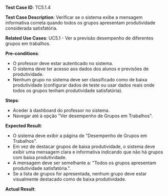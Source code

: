 **Test Case ID**: TC5.1.4  

**Test Case Description**: Verificar se o sistema exibe a mensagem informativa correta quando todos os grupos apresentam produtividade considerada satisfatória.

**Related Use Cases**: UC5.1 - Ver a previsão desempenho de diferentes grupos em trabalhos.

**Pre-conditions**:  

- O professor deve estar autenticado no sistema.  
- O sistema deve ter acesso aos dados dos alunos e previsões de produtividade.  
- Nenhum grupo no sistema deve ser classificado como de baixa produtividade (configurar dados de teste ou usar dados reais onde todos os grupos tenham produtividade satisfatória).  

**Steps**:  

- Aceder à dashboard do professor no sistema.  
- Navegar até à opção "Ver desempenho de Grupos em Trabalhos". 

**Expected Result**:  

- O sistema deve exibir a página de "Desempenho de Grupos em Trabalhos".  
- Em vez de destacar grupos de baixa produtividade, o sistema deve exibir uma mensagem clara e informativa indicando que não há grupos com baixa produtividade.  
- A mensagem deve ser semelhante a: "Todos os grupos apresentam produtividade satisfatória.". 
- Se a lista de grupos for apresentada, nenhum grupo deve estar visualmente destacado como de baixa produtividade.  

**Actual Result**:

